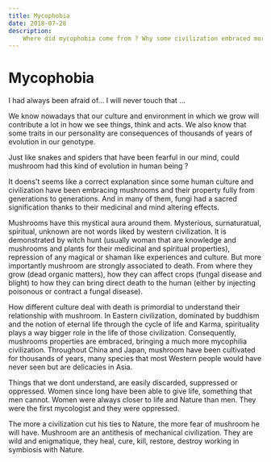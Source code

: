 ```yaml
---
title: Mycophobia
date: 2018-07-28
description:
    Where did mycophobia come from ? Why some civilization embraced more fungi than others
---
```


# Mycophobia
I had always been afraid of... I will never touch that ...

We know nowadays that our culture and environment in which we grow will contribute a lot in how we see things, think and acts. We also know that some traits in our personality are consequences of thousands of years of evolution in our genotype.

Just like  snakes and spiders that have been fearful in our mind, could mushroom had this kind of evolution in human being ?

It doens't seems like a correct explanation since some human culture and civilization have been embracing mushrooms and their property fully from generations to generations. And in many of them, fungi had a sacred signification thanks to their medicinal and mind altering effects.

Mushrooms have this mystical aura around them. Mysterious, surnaturatual, spiritual, unknown are not words liked by western civilization. It is demonstrated by witch hunt (usually woman that are knowledge and mushrooms and plants for their medicinal and spiritual properties), repression of any magical or shaman like experiences and culture. But more importantly mushroom are strongly associated to death. From where they grow (dead organic matters), how they can affect crops (fungal disease and blight) to how they can bring direct death to the human (either by injecting poisonous or contract a fungal disease).

How different culture deal with death is primordial to understand their relationship with mushroom. In Eastern civilization, dominated by buddhism and the notion of eternal life through the cycle of life and Karma, spirituality plays a way bigger role in the life of those civilization. Consequently, mushrooms properties are embraced, bringing a much more mycophilia civilization. Throughout China and Japan, mushroom have been cultivated for thousands of years, many species that most Western people would have never seen but are delicacies in Asia. 

Things that we dont understand, are easily discarded, suppressed or oppressed. Women since long have been able to give life, something that men cannot. Women were always closer to life and Nature than men. They were the first mycologist and they were oppressed.

The more a civilization cut his ties to Nature, the more fear of mushroom he will have. Mushroom are an antithesis of mechanical civilization. They are wild and enigmatique, they heal, cure, kill, restore, destroy working in symbiosis with Nature.